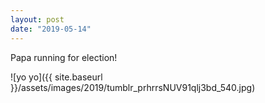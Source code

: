 ```yaml
---
layout: post
date: "2019-05-14"
---
```


Papa running for election!

![yo yo]({{ site.baseurl }}/assets/images/2019/tumblr_prhrrsNUV91qlj3bd_540.jpg)
